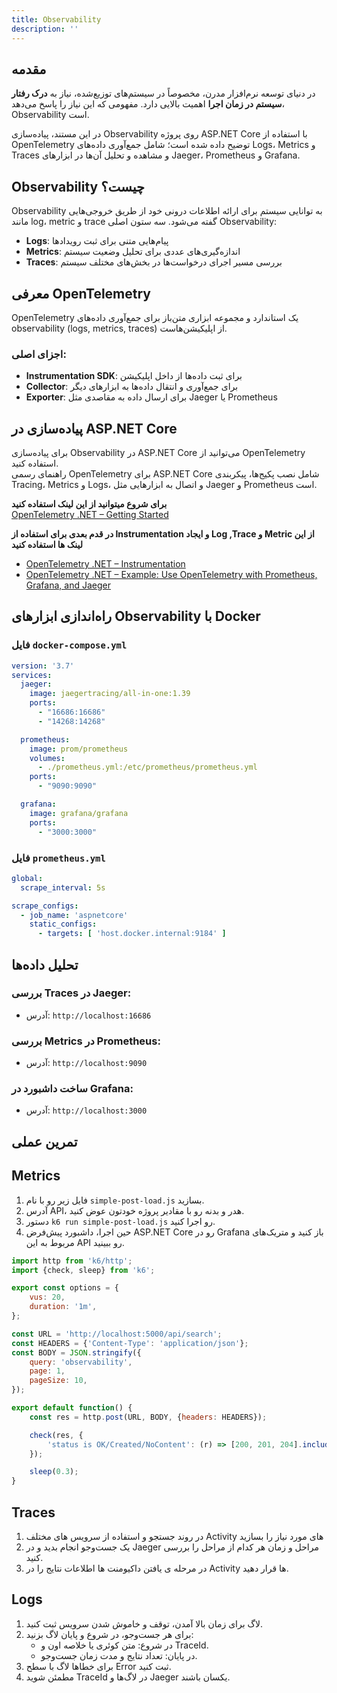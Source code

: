 ```yaml
---
title: Observability
description: ''
---
```


## مقدمه

در دنیای توسعه نرم‌افزار مدرن، مخصوصاً در سیستم‌های توزیع‌شده، نیاز به **درک رفتار سیستم در زمان اجرا** اهمیت بالایی
دارد. مفهومی که این نیاز را پاسخ می‌دهد،
Observability
است.

در این مستند، پیاده‌سازی Observability روی پروژه ASP.NET Core با استفاده از OpenTelemetry توضیح داده شده است؛ شامل جمع‌آوری داده‌های Logs، Metrics و Traces و مشاهده و تحلیل آن‌ها در ابزارهای Jaeger، Prometheus و Grafana.


## Observability چیست؟

Observability به توانایی سیستم برای ارائه اطلاعات درونی خود از طریق خروجی‌هایی مانند log، metric و trace گفته می‌شود. سه
ستون اصلی Observability:

* **Logs**: پیام‌هایی متنی برای ثبت رویدادها
* **Metrics**: اندازه‌گیری‌های عددی برای تحلیل وضعیت سیستم
* **Traces**: بررسی مسیر اجرای درخواست‌ها در بخش‌های مختلف سیستم

## معرفی OpenTelemetry

OpenTelemetry یک استاندارد و مجموعه ابزاری متن‌باز برای جمع‌آوری داده‌های observability (logs, metrics, traces) از
اپلیکیشن‌هاست.

### اجزای اصلی:

* **Instrumentation SDK**: برای ثبت داده‌ها از داخل اپلیکیشن
* **Collector**: برای جمع‌آوری و انتقال داده‌ها به ابزارهای دیگر
* **Exporter**: برای ارسال داده به مقاصدی مثل Jaeger یا Prometheus

## پیاده‌سازی در ASP.NET Core

برای پیاده‌سازی Observability در ASP.NET Core می‌توانید از OpenTelemetry استفاده کنید.  
راهنمای رسمی OpenTelemetry برای ASP.NET Core شامل نصب پکیج‌ها، پیکربندی Tracing، Metrics و Logs، و اتصال به ابزارهایی
مثل Jaeger و Prometheus است.

**برای شروع میتوانید از این لینک استفاده کنید**  
[OpenTelemetry .NET – Getting Started](https://opentelemetry.io/docs/languages/dotnet/getting-started/)

**در قدم بعدی برای استفاده از Instrumentation و ایجاد Log ,Trace و Metric از این لینک ها استفاده کنید**

- [OpenTelemetry .NET – Instrumentation](https://opentelemetry.io/docs/languages/dotnet/instrumentation/)
- [OpenTelemetry .NET – Example: Use OpenTelemetry with Prometheus, Grafana, and Jaeger](https://learn.microsoft.com/en-us/dotnet/core/diagnostics/observability-prgrja-example)

##  راه‌اندازی ابزارهای Observability با Docker

### فایل `docker-compose.yml`

```yaml
version: '3.7'
services:
  jaeger:
    image: jaegertracing/all-in-one:1.39
    ports:
      - "16686:16686"
      - "14268:14268"

  prometheus:
    image: prom/prometheus
    volumes:
      - ./prometheus.yml:/etc/prometheus/prometheus.yml
    ports:
      - "9090:9090"

  grafana:
    image: grafana/grafana
    ports:
      - "3000:3000"
```

### فایل `prometheus.yml`

```yaml
global:
  scrape_interval: 5s

scrape_configs:
  - job_name: 'aspnetcore'
    static_configs:
      - targets: [ 'host.docker.internal:9184' ]
```

##  تحلیل داده‌ها

### بررسی Traces در Jaeger:

* آدرس: `http://localhost:16686`

### بررسی Metrics در Prometheus:

* آدرس: `http://localhost:9090`

### ساخت داشبورد در Grafana:

* آدرس: `http://localhost:3000`

## تمرین عملی

## Metrics

1. فایل زیر رو با نام `simple-post-load.js` بسازید.
2. آدرس API، هدر و بدنه رو با مقادیر پروژه خودتون عوض کنید.
3. دستور `k6 run simple-post-load.js` رو اجرا کنید.
4. حین اجرا، داشبورد پیش‌فرض ASP.NET Core رو در Grafana باز کنید و متریک‌های مربوط به این API رو ببینید.

```javascript
import http from 'k6/http';
import {check, sleep} from 'k6';

export const options = {
    vus: 20,
    duration: '1m',
};

const URL = 'http://localhost:5000/api/search';
const HEADERS = {'Content-Type': 'application/json'};
const BODY = JSON.stringify({
    query: 'observability',
    page: 1,
    pageSize: 10,
});

export default function() {
    const res = http.post(URL, BODY, {headers: HEADERS});

    check(res, {
        'status is OK/Created/NoContent': (r) => [200, 201, 204].includes(r.status),
    });

    sleep(0.3);
}
```

## Traces

1. در روند جستجو و استفاده از سرویس های مختلف Activity های مورد نیاز را بسازید
2. یک جست‌وجو انجام بدید و در Jaeger مراحل و زمان هر کدام از مراحل را بررسی کنید.
3. در مرحله ی یافتن داکیومنت ها اطلاعات نتایج را در Activity ها قرار دهید.

## Logs

1. لاگ برای زمان بالا آمدن، توقف و خاموش شدن سرویس ثبت کنید.
2. برای هر جست‌وجو، در شروع و پایان لاگ بزنید:
   - در شروع: متن کوئری یا خلاصه اون و TraceId.
   - در پایان: تعداد نتایج و مدت زمان جست‌وجو.
3. برای خطاها لاگ با سطح Error ثبت کنید.
4. مطمئن شوید TraceId در لاگ‌ها و Jaeger یکسان باشند.
